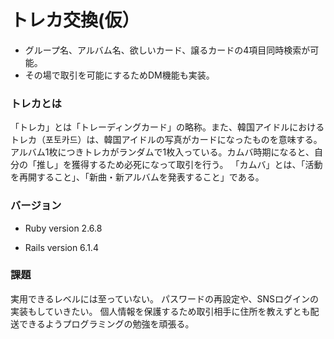 # トレカ交換(仮）
* グループ名、アルバム名、欲しいカード、譲るカードの4項目同時検索が可能。
* その場で取引を可能にするためDM機能も実装。

### トレカとは
「トレカ」とは「トレーディングカード」の略称。また、韓国アイドルにおけるトレカ（포토카드）は、韓国アイドルの写真がカードになったものを意味する。
アルバム1枚につきトレカがランダムで1枚入っている。カムバ時期になると、自分の「推し」を獲得するため必死になって取引を行う。
「カムバ」とは、「活動を再開すること」、「新曲・新アルバムを発表すること」である。

### バージョン

* Ruby version
2.6.8

* Rails version
6.1.4

### 課題
実用できるレベルには至っていない。
パスワードの再設定や、SNSログインの実装もしていきたい。
個人情報を保護するため取引相手に住所を教えずとも配送できるようプログラミングの勉強を頑張る。
